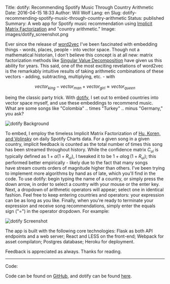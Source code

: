 Title: dotify: Recommending Spotify Music Through Country Arithmetic
Date: 2016-04-15 18:33
Author: Will Wolf
Lang: en
Slug: dotify-recommending-spotify-music-through-country-arithmetic
Status: published
Summary: A web app for Spotify music recommendation using [Implicit Matrix Factorization](http://yifanhu.net/PUB/cf.pdf) and "country arithmetic."
Image: images/dotify_screenshot.png

Ever since the release of [word2vec](https://en.wikipedia.org/wiki/Word2vec) I've been fascinated with embedding things - words, places, people - into vector space. Though not a mathematical historian, I don't believe this concept is at all new: matrix factorization methods like [Singular Value Decomposition](https://en.wikipedia.org/wiki/Singular_value_decomposition) have given us this ability for years. This said, one of the most exciting revelations of word2vec is the remarkably intuitive results of taking arithmetic combinations of these vectors - adding, subtracting, multiplying, etc. - with

$$vector_{king} - vector_{man} + vector_{girl} \approx vector_{queen}$$

being the classic party trick. With [dotify](http://dotify.herokuapp.com/), I set out to embed countries into vector space myself, and use these embeddings to recommend music. What are some songs like "Colombia" .. times "Turkey" .. minus "Germany," you ask?

![dotify Background]({static}/images/spotify_not_available.png)

To embed, I employ the timeless Implicit Matrix Factorization of [Hu, Koren, and Volinsky](http://yifanhu.net/PUB/cf.pdf) on daily Spotify Charts data. For a given song in a given country, implicit feedback is counted as the total number of times this song has been streamed throughout history. While the confidence matrix $C_{ui}$ is typically defined as $1 + \alpha(1 + R_{ui})$, I tweaked it to be $1 + \alpha\log{(1 + R_{ui})}$; this performed better empirically - likely due to the fact that many songs have stream counts orders of magnitude higher than others. I've been trying to implement more algorithms by hand as of late, which you'll find in the code. To use dotify: begin typing the name of a country, or simply press the down arrow, in order to select a country with your mouse or the enter key. Next, a dropdown of arithmetic operators will appear; select one in identical fashion. Feel free to keep entering countries and operators: your expression can be as long as you like. Finally, when you're ready to terminate your expression and receive song recommendations, simply enter the equals sign ("=") in the operator dropdown. For example:

![dotify Screenshot]({static}/images/dotify_screenshot.png)

The app is built with the following core technologies: Flask as both API endpoints and a web server; React and LESS on the front-end; Webpack for asset compilaton; Postgres database; Heroku for deployment.

Feedback is appreciated as always. Thanks for reading.

---
Code:

Code can be found on [GitHub](https://github.com/cavaunpeu/dotify), and dotify can be found [here](http://dotify.herokuapp.com/).
